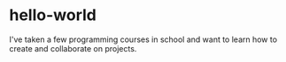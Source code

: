 # hello-world

I've taken a few programming courses in school and want to learn how to create and collaborate on projects.
